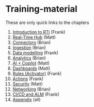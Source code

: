 # Training-material

These are only quick links to the chapters

1. [Introduction to RTI](./modules/01%20-%20Introduction.md) (Frank)
2. [Real-Time Hub](./modules/02%20-%20Real-Time%20Hub.md) (Matt)
3. [Connectors](./modules/03%20-%20Connectors.md) (Brian)
4. [Ingestion](./modules/04%20-%20Ingestion.md) (Brian)
5. [Data modelling](./modules/05%20-%20Data%20modelling.md) (Frank)
6. [Analytics](./modules/06%20-%20Analytics.md) (Brian)
7. [AI + Copilot](./modules/07%20-%20AI%20+%20Copliot.md) (Matt)
8. [Dashboards](./modules/08%20-%20Dashboards.md) (Matt)
9. [Rules (Activator)](#module-9---rules-activator) (Frank)
10. [Actions](./modules/10%20-%20Actions.md) (Frank)
11. [Security](./modules/11%20-%20Security.md) (Matt)
12. [Networking](./modules/12%20-%20Networking.md) (Brian)
13. [CI/CD and ALM](./modules/13%20-%20CICD%20and%20ALM.md) (Frank)
14. [Appendix](./modules/14%20-%20Appendix.md) (all)
